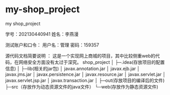 # my-shop_project
my shop_project

学号：202130440941 姓名：李燕漫

测试账户和口令：
        用户名：管理
        密码：159357


 源代码文档简要说明 ：
 这是一个实现网上商城的项目，其中比较侧重web的代码，在网络安全方面没有太过于深究。
 shop_project
│
├─.idea(存放项目的配置信息)
│
├─lib(相关的jar包)
│      javax.annotation.jar
│      javax.ejb.jar
│      javax.jms.jar
│      javax.persistence.jar
│      javax.resource.jar
│      javax.servlet.jar
│      javax.servlet.jsp.jar
│      javax.transaction.jar
│
├─out(存放项目的编译后的文件)
├─src（存放作为动态资源文件的java文件）
└─web(存放作为静态资源文件)
